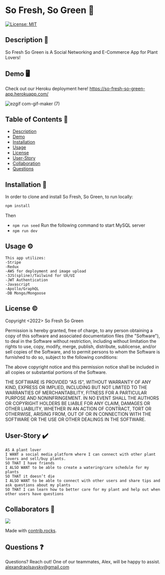 # So Fresh, So Green :herb:
[![License: MIT](https://img.shields.io/badge/License-MIT-yellow.svg)](https://opensource.org/licenses/MIT)



## Description :pencil:
So Fresh So Green is A Social Networking and E-Commerce App for Plant Lovers!

## Demo :desktop_computer:
Check out our Heroku deployment here!
https://so-fresh-so-green-app.herokuapp.com/

![ezgif com-gif-maker (7)](https://user-images.githubusercontent.com/101853344/190841375-bfbae8ef-d82b-4818-9e06-1d3b594d685b.gif)


## Table of Contents :open_book:
- [Description](#description-pencil)
- [Demo](#demo-desktop_computer)
- [Installation](#installation-electricplug)
- [Usage](#usage-gear)
- [License](#license-copyright)
- [User-Story](#User-Story-heavy_check_mark)
- [Collaboration](#collaboration-handshake)
- [Questions](#questions-question)

## Installation :electric_plug:
In order to clone and install So Fresh, So Green, to run locally: 

```md
npm install
```
Then 
* `npm run seed`
Run the following command to start MySQL server
* `npm run dev`


## Usage :gear:
```
This app utilizes:
-Stripe
-Redux
-AWS for deployment and image upload
-3JS(spline)/Tailwind for UX/UI
-JWT Authentication
-Javascript
-Apollo/GraphQL
-DB Mongo/Mongoose
```

## License :copyright:
Copyright <2022> So Fresh So Green

Permission is hereby granted, free of charge, to any person obtaining a copy of this software and associated documentation files (the "Software"), to deal in the Software without restriction, including without limitation the rights to use, copy, modify, merge, publish, distribute, sublicense, and/or sell copies of the Software, and to permit persons to whom the Software is furnished to do so, subject to the following conditions:

The above copyright notice and this permission notice shall be included in all copies or substantial portions of the Software.

THE SOFTWARE IS PROVIDED "AS IS", WITHOUT WARRANTY OF ANY KIND, EXPRESS OR IMPLIED, INCLUDING BUT NOT LIMITED TO THE WARRANTIES OF MERCHANTABILITY, FITNESS FOR A PARTICULAR PURPOSE AND NONINFRINGEMENT. IN NO EVENT SHALL THE AUTHORS OR COPYRIGHT HOLDERS BE LIABLE FOR ANY CLAIM, DAMAGES OR OTHER LIABILITY, WHETHER IN AN ACTION OF CONTRACT, TORT OR OTHERWISE, ARISING FROM, OUT OF OR IN CONNECTION WITH THE SOFTWARE OR THE USE OR OTHER DEALINGS IN THE SOFTWARE.

## User-Story :heavy_check_mark:
```
AS A plant lover
I WANT a social media platform where I can connect with other plant lovers and sell/buy plants.
SO THAT I have friends
I ALSO WANT to be able to create a watering/care schedule for my plants
SO THAT it doesn’t die
I ALSO WANT to be able to connect with other users and share tips and ask questions about my plants
SO THAT I can learn how to better care for my plant and help out when other users have questions
```
## Collaborators :handshake:
<a href="https://github.com/So-Fresh-So-Green/so-fresh-so-green/graphs/contributors">
  <img src="https://contrib.rocks/image?repo=So-Fresh-So-Green/so-fresh-so-green" />
</a>

Made with [contrib.rocks](https://contrib.rocks).

## Questions :question:
Questions? Reach out! One of our teammates, Alex, will be happy to assist. alexandraolsavsky@gmail.com
